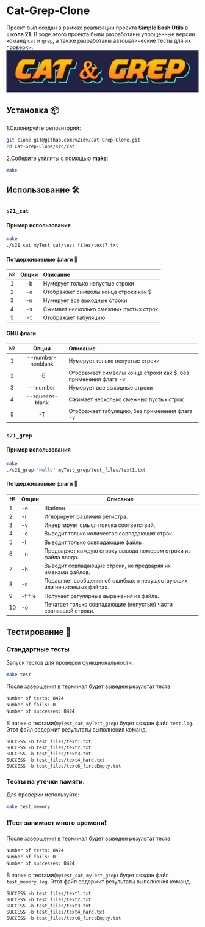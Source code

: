 # **Cat-Grep-Clone**
Проект был создан в рамках реализации проекта **Simple Bash Utils** в **школе 21**. В ходе этого проекта были разработаны упрощенные версии команд `cat` и `grep`, а также разработаны автоматические тесты для их проверки.
![Cat & grep Banner](assets/images/banner.jpg)
## Установка 📦
1.Склонируйте репозиторий:
```bash
git clone git@github.com:vZidv/Cat-Grep-Clone.git
cd Cat-Grep-Clone/src/cat
```
2.Соберите утилиты с помощью **make**:
```bash
make
```

## Использование 🛠️

### `s21_cat`

#### **Пример использования**
```bash
make
./s21_cat myTest_cat/test_files/text7.txt
```
#### Потдерживаемые флаги 🚩
|   №   | Опции | Описание                               |
| :---: | :---: | :------------------------------------- |
|   1   |  -b   | Нумерует только непустые строки        |
|   2   |  -e   | Отображает символы конца строки как $  |
|   3   |  -n   | Нумерует все выходные строки           |
|   4   |  -s   | Сжимает несколько смежных пустых строк |
|   5   |  -t   | Отображает табуляцию                   |

#### GNU флаги
|   №   |       Опции       | Описание                                                       |
| :---: | :---------------: | :------------------------------------------------------------- |
|   1   | --number-nonblank | Нумерует только непустые строки                                |
|   2   |        -E         | Отображает символы конца строки как $, без применения флага -v |
|   3   |     --number      | Нумерует все выходные строки                                   |
|   4   |  --squeeze-blank  | Сжимает несколько смежных пустых строк                         |
|   5   |        -T         | Отображает табуляцию, без применения флага -v                  |
### `s21_grep`

#### **Пример использования**
```bash
make
./s21_grep "Hello" myTest_grep/test_files/text1.txt
```
#### Потдерживаемые флаги 🚩
| №   | Опции   | Описание                                                               |
| --- | ------- | ---------------------------------------------------------------------- |
| 1   | -e      | Шаблон.                                                                |
| 2   | -i      | Игнорирует различия регистра.                                          |
| 3   | -v      | Инвертирует смысл поиска соответствий.                                 |
| 4   | -c      | Выводит только количество совпадающих строк.                           |
| 5   | -l      | Выводит только совпадающие файлы.                                      |
| 6   | -n      | Предваряет каждую строку вывода номером строки из файла ввода.         |
| 7   | -h      | Выводит совпадающие строки, не предваряя их именами файлов.            |
| 8   | -s      | Подавляет сообщения об ошибках о несуществующих или нечитаемых файлах. |
| 9   | -f file | Получает регулярные выражения из файла.                                |
| 10  | -o      | Печатает только совпадающие (непустые) части совпавшей строки.         |
## Тестирование 🧪

### Стандартные тесты
Запуск тестов для проверки функциональности:
```bash
make test
```
После заверщения в терминал будет выведен результат теста.
```bash
Number of tests: 8424
Number of fails: 0
Number of successes: 8424
```
В папке с тестами(`myTest_cat`, `myTest_grep`) будет создан файл `test.log`. Этот файл содержит результаты выполнения команд.

```log
SUCCESS -b test_files/text1.txt
SUCCESS -b test_files/text2.txt
SUCCESS -b test_files/text3.txt
SUCCESS -b test_files/text4_hard.txt
SUCCESS -b test_files/text6_firstEmpty.txt
```

### Тесты на утечки памяти.
Для проверки используйте:
```bash
make test_memory
```
### ❗**Тест занимает много времени**❗
После заверщения в терминал будет выведен результат теста. 
```bash
Number of tests: 8424
Number of fails: 0
Number of successes: 8424
```
В папке с тестами(`myTest_cat`, `myTest_grep`) будет создан файл `test_memory.log`. Этот файл содержит результаты выполнения команд.

```log
SUCCESS -b test_files/text1.txt
SUCCESS -b test_files/text2.txt
SUCCESS -b test_files/text3.txt
SUCCESS -b test_files/text4_hard.txt
SUCCESS -b test_files/text6_firstEmpty.txt
```